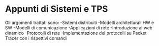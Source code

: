# Appunti di Sistemi e TPS
Gli argomenti trattati sono:
-Sistemi distribuiti
-Modelli architetturali HW e SW
-Modelli di comunicazione
-Applicazioni di rete
-Introduzione al web dinamico
-Protocolli di rete
-Implementazione dei protocolli su Packet Tracer con i rispettivi comandi

